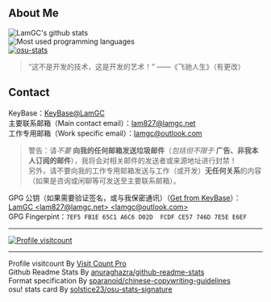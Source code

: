 ## About Me ##
<!-- 如果有人用 Github Readme Stats 官方地址出现无法获取卡片的情况，可以将官方端域名修改为 grs-mirror-0001.vercel.app -->
<img alt="LamGC's github stats" src="https://github-readme-stats-self-hosted.vercel.app/api?username=LamGC&ount_private=true&card_width=550&show_icons=true"/><br/>
<img alt="Most used programming languages" src="https://github-readme-stats-self-hosted.vercel.app/api/top-langs/?username=LamGC&card_width=500&layout=compact" /><br/>
<a href="https://osu.ppy.sh/users/10333003"><img alt="osu-stats" src="https://osu-sig.vercel.app/card?user=10333003&mode=std&animation=true&hue=200" /></a>
  
> “这不是开发的技术，这是开发的艺术！” ——《飞驰人生》（有更改）

## Contact ##
KeyBase：[KeyBase@LamGC](https://keybase.io/LamGC)  
主要联系邮箱（Main contact email）：[lam827@lamgc.net](mailto:lam827@lamgc.net)  
工作专用邮箱（Work specific email）：[lamgc@outlook.com](mailto:lamgc@outlook.com)  
> 警告：请*不要* **向我的任何邮箱发送垃圾邮件**（*包括但不限于* **广告、非我本人订阅的邮件**），我将会对相关邮件的发送者或来源地址进行封禁！  
> 另外，请不要向我的工作专用邮箱发送与工作（或开发）**无任何关系**的内容（如果是咨询或闲聊等可发送至主要联系邮箱）。

GPG 公钥（如果需要验证签名，或与我保密通讯）（[Get from KeyBase](https://keybase.io/lamgc/pgp_keys.asc?fingerprint=7ef5fb1e65c1a6c6d02dfcdfce57746d7e5ee6ef)）：[LamGC &lt;lam827@lamgc.net&gt; &lt;lamgc@outlook.com&gt;](https://github.com/LamGC.gpg)    
GPG Fingerpint：`7EF5 FB1E 65C1 A6C6 D02D  FCDF CE57 746D 7E5E E6EF`

----------

[![Profile visitcount](https://visitcount.itsvg.in/api?id=LamGC&label=Profile%20Views&color=1&icon=5&pretty=false)](https://visitcount.itsvg.in)

----------
Profile visitcount By [Visit Count Pro](visitcount.itsvg.in)  
Github Readme Stats By [anuraghazra/github-readme-stats](https://github.com/anuraghazra/github-readme-stats)  
Format specification By [sparanoid/chinese-copywriting-guidelines](https://github.com/sparanoid/chinese-copywriting-guidelines)  
osu! stats card By [solstice23/osu-stats-signature](https://github.com/solstice23/osu-stats-signature/)
